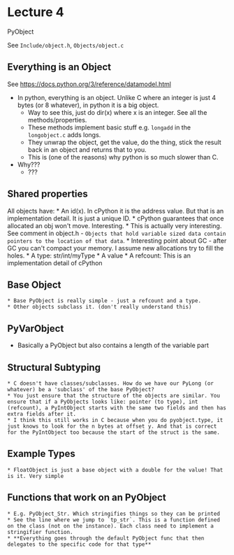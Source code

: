 # Lecture 4

PyObject

See `Include/object.h`, `Objects/object.c`


## Everything is an Object
See https://docs.python.org/3/reference/datamodel.html

* In python, everything is an object. Unlike C where an integer is just 4 bytes (or 8 whatever), in python it is a big object.
    * Way to see this, just do dir(x) where x is an integer. See all the methods/properties.
    * These methods implement basic stuff e.g. `longadd` in the `longobject.c` adds longs.
    * They unwrap the object, get the value, do the thing, stick the result back in an object and returns that to you.
    * This is (one of the reasons) why python is so much slower than C.
* Why???
    * ???

## Shared properties
All objects have:
    * An id(x). In cPython it is the address value. But that is an implementation detail. It is just a unique ID.
        * cPython guarantees that once allocated an obj won't move. Interesting.
        * This is actually very interesting. See comment in object.h - `Objects that hold variable sized data contain pointers to the location of that data`.
        * Interesting point about GC - after GC you can't compact your memory. I assume new allocations try to fill the holes.
    * A type: str/int/myType
    * A value
    * A refcount: This is an implementation detail of cPython

## Base Object
    * Base PyObject is really simple - just a refcount and a type.
    * Other objects subclass it. (don't really understand this)

## PyVarObject
* Basically a PyObject but also contains a length of the variable part

## Structural Subtyping
    * C doesn't have classes/subclasses. How do we have our PyLong (or whatever) be a 'subclass' of the base PyObject?
    * You just ensure that the structure of the objects are similar. You ensure that if a PyObjects looks like: pointer (to type), int (refcount), a PyIntObject starts with the same two fields and then has extra fields after it.
    * I think this still works in C because when you do pyobject.type, it just knows to look for the n bytes at offset y. And that is correct for the PyIntObject too because the start of the struct is the same.


## Example Types
    * FloatObject is just a base object with a double for the value! That is it. Very simple

## Functions that work on an PyObject
    * E.g. PyObject_Str. Which stringifies things so they can be printed
    * See the line where we jump to `tp_str`. This is a function defined on the class (not on the instance). Each class need to implement a stringifier function.
    * **Everything goes through the default PyObject func that then delegates to the specific code for that type**
